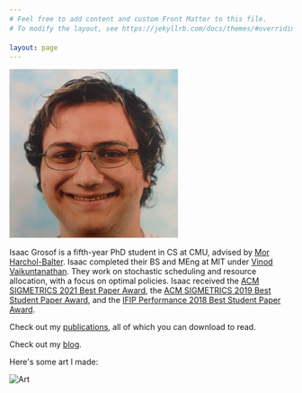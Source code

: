 ```yaml
---
# Feel free to add content and custom Front Matter to this file.
# To modify the layout, see https://jekyllrb.com/docs/themes/#overriding-theme-defaults

layout: page
---
```

![Isaac Grosof's portrait](/assets/portrait-small.jpg)

Isaac Grosof is a fifth-year PhD student in CS at CMU,
advised by [Mor Harchol-Balter](https://www.cs.cmu.edu/~harchol/).
Isaac completed their BS and MEng at MIT under [Vinod Vaikuntanathan](https://people.csail.mit.edu/vinodv/).
They work on stochastic scheduling and resource allocation, with a focus on optimal policies.
Isaac received
the [ACM SIGMETRICS 2021 Best Paper Award](publications/#nudge-stochastically-improving-upon-fcfs),
the [ACM SIGMETRICS 2019 Best Student Paper Award](publications/#load-balancing-guardrails),
and the [IFIP Performance 2018 Best Student Paper Award](publications/#srpt-for-multiserver-systems).


Check out my [publications](publications.md), all of which you can download to read.

Check out my [blog](blog.md).

Here's some art I made:

![Art](/assets/broken-glass.svg)

